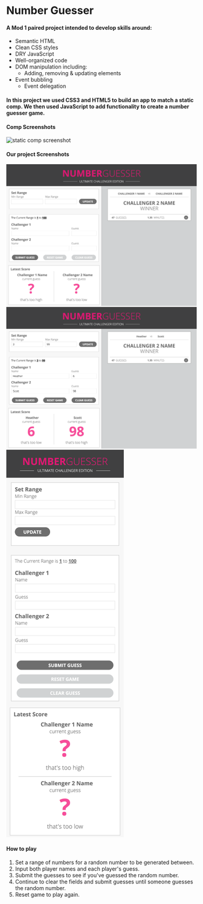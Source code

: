 # Number Guesser

#### A Mod 1 paired project intended to develop skills around:
* Semantic HTML
* Clean CSS styles
* DRY JavaScript
* Well-organized code
* DOM manipulation including:
    * Adding, removing & updating elements
* Event bubbling
    * Event delegation

#### In this project we used CSS3 and HTML5 to build an app to match a static comp.  We then used JavaScript to add functionality to create a number guesser game.

#### Comp Screenshots

![static comp screenshot](https://frontend.turing.io/assets/images/projects/number-guesser/week2-numberguesser-01.jpg)

#### Our project Screenshots

<img src="assets/our-project-screenshot-main.jpeg.png" alt="our project screenshot main"/>

<img src="assets/our-project-in-action.png" alt="our project in action"/>

<img src="assets/our-project-mobile-layout.png" alt="our project mobile layout screenshot"/>

#### How to play
1. Set a range of numbers for a random number to be generated between.
2. Input both player names and each player's guess.
3. Submit the guesses to see if you've guessed the random number.
4. Continue to clear the fields and submit guesses until someone guesses the random number.
5. Reset game to play again.
